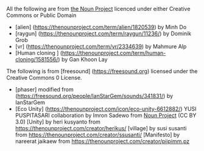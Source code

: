 All the following are from [the Noun Project](https://thenounproject.com) licenced under either Creative Commons or Public Domain

* [alien] (https://thenounproject.com/term/alien/1820539) by Minh Do
* [raygun] (https://thenounproject.com/term/raygun/11236/) by Dominik Grob
* [vr] (https://thenounproject.com/term/vr/2334639) by Mahmure Alp
* [Human cloning ] (https://thenounproject.com/term/human-cloning/1581556/) by Gan Khoon Lay 

The following is from [freesound] (https://freesound.org) licensed under the Creative Commons 0 License. 
* [phaser] modified from (https://freesound.org/people/IanStarGem/sounds/341831/) by IanStarGem
* [Eco Unity] (https://thenounproject.com/icon/eco-unity-6612882/) YUSI PUSPITASARI
 collaboration by Imron Sadewo from <a href="https://thenounproject.com/browse/icons/term/collaboration/" target="_blank" title="collaboration Icons">Noun Project</a> (CC BY 3.0)
[Unity] by heri kusyanto from https://thenounproject.com/creator/herikus/
[village] by susi susanti from https://thenounproject.com/creator/ssusanti/
[Manifesto] by nareerat jaikaew from https://thenounproject.com/creator/piipimm.pz
